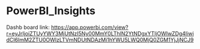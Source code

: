 # PowerBI_Insights
Dashb board link:
https://app.powerbi.com/view?r=eyJrIjoiZTUyYWY3MjUtNzI5Ny00MmY0LThlN2YtNDgxYTljOWIwZDg4IiwidCI6ImM2ZTU0OWIzLTVmNDUtNDAzMi1hYWU5LWQ0MjQ0ZGM1YjJjNCJ9
